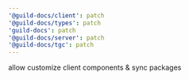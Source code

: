 ```yaml
---
'@guild-docs/client': patch
'@guild-docs/types': patch
'guild-docs': patch
'@guild-docs/server': patch
'@guild-docs/tgc': patch
---
```


allow customize client components & sync packages
